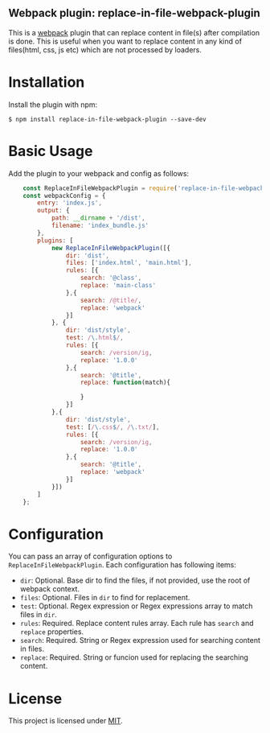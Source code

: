 ## Webpack plugin: replace-in-file-webpack-plugin

This is a [webpack](http://webpack.github.io/) plugin that can replace content in file(s) after compilation is done. This is useful when you want to replace content in any kind of files(html, css, js etc) which are not processed by loaders.

Installation
============
Install the plugin with npm:
```shell
$ npm install replace-in-file-webpack-plugin --save-dev
```

Basic Usage
===========
Add the plugin to your webpack and config as follows:

```javascript
    const ReplaceInFileWebpackPlugin = require('replace-in-file-webpack-plugin');
    const webpackConfig = {
        entry: 'index.js',
        output: {
            path: __dirname + '/dist',
            filename: 'index_bundle.js'
        },
        plugins: [
            new ReplaceInFileWebpackPlugin([{
                dir: 'dist',
                files: ['index.html', 'main.html'],
                rules: [{
                    search: '@class',
                    replace: 'main-class'
                },{
                    search: /@title/,
                    replace: 'webpack'
                }]
            }, {
                dir: 'dist/style',
                test: /\.html$/,
                rules: [{
                    search: /version/ig,
                    replace: '1.0.0'
                },{
                    search: '@title',
                    replace: function(match){

                    }
                }]
            },{
                dir: 'dist/style',
                test: [/\.css$/, /\.txt/],
                rules: [{
                    search: /version/ig,
                    replace: '1.0.0'
                },{
                    search: '@title',
                    replace: 'webpack'
                }]
            }])
        ]
    };
```

Configuration
=============

You can pass an array of configuration options to `ReplaceInFileWebpackPlugin`. Each configuration has following items:

- `dir`: Optional. Base dir to find the files, if not provided, use the root of webpack context.
- `files`: Optional. Files in `dir` to find for replacement.
- `test`: Optional. Regex expression or Regex expressions array to match files in `dir`.
- `rules`: Required. Replace content rules array. Each rule has `search` and `replace` properties.
- `search`: Required. String or Regex expression used for searching content in files.
- `replace`: Required. String or funcion used for replacing the searching content.

# License

This project is licensed under [MIT](https://github.com/oyslin/replace-in-file-webpack-plugin/blob/master/LICENSE).
